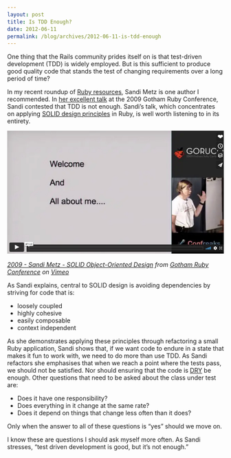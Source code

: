 ```yaml
---
layout: post
title: Is TDD Enough?
date: 2012-06-11
permalink: /blog/archives/2012-06-11-is-tdd-enough
---
```


One thing that the Rails community prides itself on is that test-driven
development (TDD) is widely employed. But is this sufficient to produce
good quality code that stands the test of changing requirements over a
long period of time?

In my recent roundup of [Ruby
resources](http://keithpitty.com/blog/archives/2012-06-06-ruby-resources-on-my-radar),
Sandi Metz is one author I recommended. In [her excellent
talk](http://vimeo.com/12350535) at the 2009 Gotham Ruby Conference,
Sandi contested that TDD is not enough. Sandi’s talk, which concentrates
on applying [SOLID design
principles](http://en.wikipedia.org/wiki/SOLID_(object-oriented_design))
in Ruby, is well worth listening to in its entirety.

[![](/assets/images/Sandi-Metz-SOLID-Object-Oriented-Design.jpg)](http://vimeo.com/12350535)

_[2009 - Sandi Metz - SOLID Object-Oriented Design](http://vimeo.com/12350535)
from [Gotham Ruby Conference](http://vimeo.com/goruco) on [Vimeo](http://vimeo.com)_

As Sandi explains, central to SOLID design is avoiding dependencies by
striving for code that is:

-   loosely coupled
-   highly cohesive
-   easily composable
-   context independent

As she demonstrates applying these principles through refactoring a
small Ruby application, Sandi shows that, if we want code to endure in a
state that makes it fun to work with, we need to do more than use TDD.
As Sandi refactors she emphasises that when we reach a point where the
tests pass, we should not be satisfied. Nor should ensuring that the
code is [DRY](http://c2.com/cgi/wiki?DontRepeatYourself) be enough.
Other questions that need to be asked about the class under test are:

-   Does it have one responsibility?
-   Does everything in it change at the same rate?
-   Does it depend on things that change less often than it does?

Only when the answer to all of these questions is “yes” should we move
on.

I know these are questions I should ask myself more often. As Sandi
stresses, “test driven development is good, but it’s not enough.”
